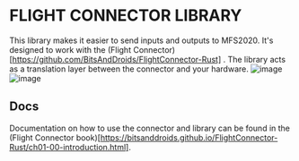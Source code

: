 # FLIGHT CONNECTOR LIBRARY
This library makes it easier to send inputs and outputs to MFS2020. It's designed to work with the (Flight Connector)[https://github.com/BitsAndDroids/FlightConnector-Rust] . The library acts as a translation layer between the connector and your hardware. 
![image](https://github.com/BitsAndDroids/BitsAndDroidsFlightSimLibrary/assets/77780263/8418a22a-ecd4-4922-973d-bb75ef2af915)
![image](https://github.com/BitsAndDroids/BitsAndDroidsFlightSimLibrary/assets/77780263/abc7b344-a98f-4ab1-804b-03f6496638a1)

## Docs
Documentation on how to use the connector and library can be found in the (Flight Connector book)[https://bitsanddroids.github.io/FlightConnector-Rust/ch01-00-introduction.html].
